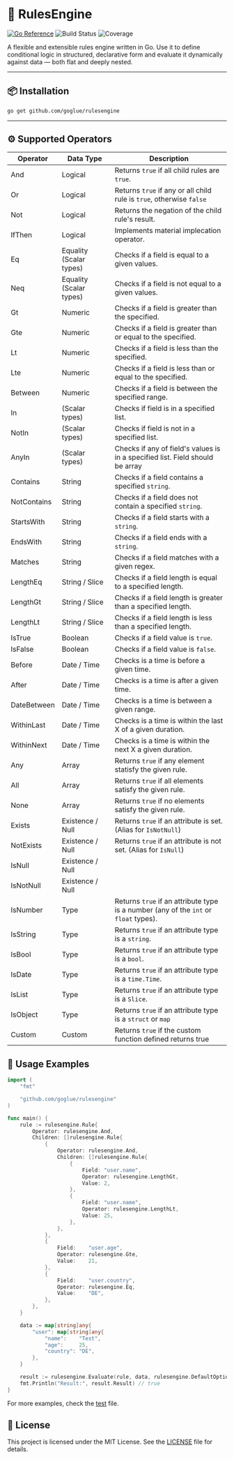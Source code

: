 # 🧠 RulesEngine

[![Go Reference](https://pkg.go.dev/badge/github.com/goglue/rulesengine.svg)](https://pkg.go.dev/github.com/goglue/rulesengine)
![Build Status](https://github.com/goglue/rulesengine/actions/workflows/pulls-pipeline.yml/badge.svg)
![Coverage](https://img.shields.io/badge/Coverage-59.0%25-yellow)

A flexible and extensible rules engine written in Go. Use it to define
conditional logic in structured, declarative form and evaluate it dynamically
against data — both flat and deeply nested.

---

## 📦 Installation

```bash
go get github.com/goglue/rulesengine
```

---

## ⚙️ Supported Operators

| Operator    | Data Type               | Description                                                                          |
|-------------|-------------------------|--------------------------------------------------------------------------------------|
| And         | Logical                 | Returns `true` if all child rules are `true`.                                        | 
| Or          | Logical                 | Returns `true` if any or all child rule is `true`, otherwise `false`                 |
| Not         | Logical                 | Returns the negation of the child rule's result.                                     |
| IfThen      | Logical                 | Implements material implecation operator.                                            |
| Eq          | Equality (Scalar types) | Checks if a field is equal to a given values.                                        |
| Neq         | Equality (Scalar types) | Checks if a field is not equal to a given values.                                    |
| Gt          | Numeric                 | Checks if a field is greater than the specified.                                     |
| Gte         | Numeric                 | Checks if a field is greater than or equal to the specified.                         |
| Lt          | Numeric                 | Checks if a field is less than the specified.                                        |
| Lte         | Numeric                 | Checks if a field is less than or equal to the specified.                            |
| Between     | Numeric                 | Checks if a field is between the specified range.                                    |
| In          | (Scalar types)          | Checks if field is in a specified list.                                              |
| NotIn       | (Scalar types)          | Checks if field is not in a specified list.                                          |
| AnyIn       | (Scalar types)          | Checks if any of field's values is in a specified list. Field should be array        |
| Contains    | String                  | Checks if a field contains a specified `string`.                                     |
| NotContains | String                  | Checks if a field does not contain a specified `string`.                             |
| StartsWith  | String                  | Checks if a field starts with a `string`.                                            |
| EndsWith    | String                  | Checks if a field ends with a `string`.                                              |
| Matches     | String                  | Checks if a field matches with a given regex.                                        |
| LengthEq    | String / Slice          | Checks if a field length is equal to a specified length.                             |
| LengthGt    | String / Slice          | Checks if a field length is greater than a specified length.                         |
| LengthLt    | String / Slice          | Checks if a field length is less than a specified length.                            |
| IsTrue      | Boolean                 | Checks if a field value is `true`.                                                   |
| IsFalse     | Boolean                 | Checks if a field value is `false`.                                                  |
| Before      | Date / Time             | Checks is a time is before a given time.                                             |
| After       | Date / Time             | Checks is a time is after a given time.                                              |
| DateBetween | Date / Time             | Checks is a time is between a given range.                                           |
| WithinLast  | Date / Time             | Checks is a time is within the last X of a given duration.                           |
| WithinNext  | Date / Time             | Checks is a time is within the next X a given duration.                              |
| Any         | Array                   | Returns `true` if any element statisfy the given rule.                               |
| All         | Array                   | Returns `true` if all elements satisfy the given rule.                               |
| None        | Array                   | Returns `true` if no elements satisfy the given rule.                                |
| Exists      | Existence / Null        | Returns `true` if an attribute is set. (Alias for `IsNotNull`)                       |
| NotExists   | Existence / Null        | Returns `true` if an attribute is not set. (Alias for `IsNull`)                      |
| IsNull      | Existence / Null        |                                                                                      |
| IsNotNull   | Existence / Null        |                                                                                      |
| IsNumber    | Type                    | Returns `true` if an attribute type is a number (any of the `int` or `float` types). |
| IsString    | Type                    | Returns `true` if an attribute type is a `string`.                                   |
| IsBool      | Type                    | Returns `true` if an attribute type is a `bool`.                                     |
| IsDate      | Type                    | Returns `true` if an attribute type is a `time.Time`.                                |
| IsList      | Type                    | Returns `true` if an attribute type is a `Slice`.                                    |
| IsObject    | Type                    | Returns `true` if an attribute type is a `struct` or `map`                           |
| Custom      | Custom                  | Returns `true` if the custom function defined returns true                           |

## 🧪 Usage Examples

```go
import (
    "fmt"

    "github.com/goglue/rulesengine"
)

func main() {
    rule := rulesengine.Rule{
        Operator: rulesengine.And,
        Children: []rulesengine.Rule{
            {
                Operator: rulesengine.And,
                Children: []rulesengine.Rule{
                    {
                        Field: "user.name",
                        Operator: rulesengine.LengthGt,
                        Value: 2,
                    },
                    {
                        Field: "user.name",
                        Operator: rulesengine.LengthLt,
                        Value: 25,
                    },
                },
            },
            {
                Field:    "user.age",
                Operator: rulesengine.Gte,
                Value:    21,
            },
            {
                Field:    "user.country",
                Operator: rulesengine.Eq,
                Value:    "DE",
            },
        },
    }

    data := map[string]any{
        "user": map[string]any{
            "name":    "Test",
            "age":     25,
            "country": "DE",
        },
    }

    result := rulesengine.Evaluate(rule, data, rulesengine.DefaultOptions())
    fmt.Println("Result:", result.Result) // true
}
```

For more examples, check the [test](https://github.com/goglue/rulesengine/blob/main/rulesengine_test.go) file.

## 📄 License

This project is licensed under the MIT License. See
the [LICENSE](https://github.com/goglue/rulesengine/blob/main/LICENSE) file for
details.